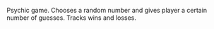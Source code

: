Psychic game. Chooses a random number and gives player a certain number of guesses. Tracks wins and losses. 